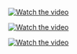 [![Watch the video]([](https://imgur.com/a/3QBhG9u))](https://www.youtube.com/watch?v=-BHTD4_PuNQ)

[![Watch the video](https://i.imgur.com/a/3QBhG9u.png)](https://youtu.be/vt5fpE0bzSY)

[![Watch the video](https://i.imgur.com/vKb2F1B.png)](https://youtu.be/vt5fpE0bzSY)
